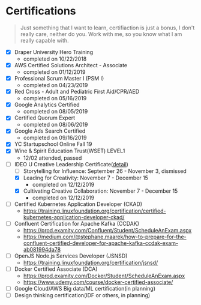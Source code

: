 # Certifications

> Just something that I want to learn, certifiaction is just a bonus, I don't really care, neither do you.
> Work with me, so you know what I am really capable with.

- [x] Draper University Hero Training
  - completed on 10/22/2018
- [x] AWS Certified Solutions Architect - Associate 
  - completed on 01/12/2019
- [x] Professional Scrum Master I (PSM I)
  - completed on 04/23/2019
- [x] Red Cross - Adult and Pediatric First Aid/CPR/AED
  - completed on 05/16/2019
- [x] Google Analytics Certified
  - completed on 08/05/2019
- [x] Certified Quorum Expert
  - completed on 08/06/2019
- [x] Google Ads Search Certified
  - completed on 09/16/2019
- [x] YC Startupschool Online Fall 19
- [x] Wine & Spirit Education Trust(WSET) LEVEL1
  - 12/02 attended, passed
- [ ] IDEO U Creative Leadership Certificate([detail](https://www.ideou.com/pages/creative-leadership-certificate))
  - [ ] Storytelling for Influence: September 26 - November 3, dismissed
  - [x] Leading for Creativity: November 7 - December 15
     - completed on 12/12/2019
  - [x] Cultivating Creative Collaboration: November 7 - December 15
     - completed on 12/12/2019
- [ ] Certified Kubernetes Application Developer (CKAD)
  - https://training.linuxfoundation.org/certification/certified-kubernetes-application-developer-ckad/
- [ ] Confluent Certification for Apache Kafka (CCDAK)
  - https://prod.examity.com/Confluent/Student/ScheduleAnExam.aspx
  - https://medium.com/@stephane.maarek/how-to-prepare-for-the-confluent-certified-developer-for-apache-kafka-ccdak-exam-ab081994da78
- [ ] OpenJS Node.js Services Developer (JSNSD)
  - https://training.linuxfoundation.org/certification/jsnsd/
- [ ] Docker Certified Associate (DCA)
  - https://prod.examity.com/Docker/Student/ScheduleAnExam.aspx
  - https://www.udemy.com/course/docker-certified-associate/
- [ ] Google Cloud/AWS Big data/ML certification(in planning)
- [ ] Design thinking certification(IDF or others, in planning)
